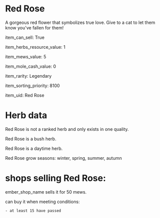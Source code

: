 # Red Rose

A gorgeous red flower that symbolizes true love. Give to a cat to let them know you've fallen for them!

item_can_sell: True

item_herbs_resource_value: 1

item_mews_value: 5

item_mole_cash_value: 0

item_rarity: Legendary

item_sorting_priority: 8100

item_uid: Red Rose

# Herb data

Red Rose is not a ranked herb and only exists in one quality.

Red Rose is a bush herb.

Red Rose is a daytime herb.

Red Rose grow seasons: winter, spring, summer, autumn

# shops selling Red Rose:

ember_shop_name sells it for 50 mews.

  can buy it when meeting conditions: 

    - at least 15 have passed